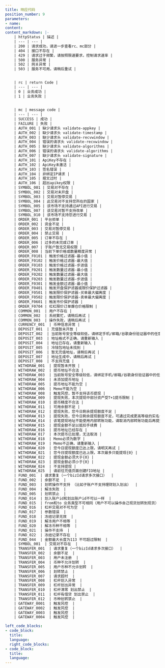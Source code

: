```yaml
---
title: 响应代码
position_number: 9
parameters:
- name:
content:
content_markdown: |-
    | httpStatus | 描述 |
    | --- | --- |
    | 200 | 请求成功，请进一步查看rc、mc部分 |
    | 404 | 接口不存在 |
    | 429 | 请求过于频繁，请按照限速要求，控制请求速率 |
    | 500 | 服务异常 |
    | 502 | 网关异常 |
    | 503 | 服务不可用，请稍后重试 |
    

    | rc | return Code |
    | --- | --- |
    | 0 | 业务成功 |
    | 1 | 业务失败 |
    
    
    | mc | message code |
    | --- | --- |
    | SUCCESS | 成功 |
    | FAILURE | 失败 |
    | AUTH_001 | 缺少请求头 validate-appkey |
    | AUTH_002 | 缺少请求头 validate-timestamp |
    | AUTH_003 | 缺少请求头 validate-recvwindow |
    | AUTH_004 | 错误的请求头 validate-recvwindow |
    | AUTH_005 | 缺少请求头 validate-algorithms |
    | AUTH_006 | 错误的请求头 validate-algorithms |
    | AUTH_007 | 缺少请求头 validate-signature |
    | AUTH_101 | ApiKey不存在 |
    | AUTH_102 | ApiKey未激活 |
    | AUTH_103 | 签名错误 |
    | AUTH_104 | 非绑定IP请求 |
    | AUTH_105 | 报文过时 |
    | AUTH_106 | 超出apikey权限 |
    | SYMBOL_001 | 交易对不存在 |
    | SYMBOL_002 | 交易对未开盘 |
    | SYMBOL_003 | 交易对暂停交易 |
    | SYMBOL_004 | 此交易对不支持您所在的国家 |
    | SYMBOL_005 | 该市场不支持通过API进行交易 |
    | SYMBOL_007 | 该交易对暂不支持改单 |
    | SYMBOL_010 | 该市场不支持您进行交易 |
    | ORDER_001 | 平台拒单 |
    | ORDER_002 | 资金不足 |
    | ORDER_003 | 交易对暂停交易 |
    | ORDER_004 | 禁止交易 |
    | ORDER_005 | 订单不存在 |
    | ORDER_006 | 过多的未完成订单 |
    | ORDER_007 | 子账户暂无交易权限 |
    | ORDER_008 | 当前下单价格或数量精度异常 |
    | ORDER_F0101 | 触发价格过滤器-最小值 |
    | ORDER_F0102 | 触发价格过滤器-最大值 |
    | ORDER_F0103 | 触发价格过滤器-步进值 |
    | ORDER_F0201 | 触发数量过滤器-最小值 |
    | ORDER_F0202 | 触发数量过滤器-最大值 |
    | ORDER_F0203 | 触发数量过滤器-步进值 |
    | ORDER_F0301 | 触发金额过滤器-最小值 |
    | ORDER_F0401 | 触发开盘保护滤器或限价保护过滤器 |
    | ORDER_F0501 | 触发限价保护滤器-买单最大偏离度 |
    | ORDER_F0502 | 触发限价保护滤器-卖单最大偏离度 |
    | ORDER_F0601 | 触发市价保护滤器 |
    | ORDER_F0704 | 杠杠限价订单爆仓价格限制 |
    | COMMON_001  | 用户不存在 |
    | COMMON_002  | 系统繁忙，请稍后再试 |
    | COMMON_003  | 操作失败，请稍后再试 |
    | CURRENCY_001  | 币种信息异常 |
    | DEPOSIT_001  | 充值暂未开放 |
    | DEPOSIT_002  | 当前账号安全等级较低，请绑定手机/邮箱/谷歌身份验证器中的任意两种安全验证后再进行充值 |
    | DEPOSIT_003  | 地址格式不正确，请重新输入 |
    | DEPOSIT_004  | 地址已存在，请重新输入 |
    | DEPOSIT_005  | 冷钱包地址未找到 |
    | DEPOSIT_006  | 暂无充值地址，请稍后再试 |
    | DEPOSIT_007  | 地址生成中，请稍后再试 |
    | DEPOSIT_008  | 不支持充值 |
    | WITHDRAW_001  | 提现暂未开放 |
    | WITHDRAW_002  | 提币地址不合法 |
    | WITHDRAW_003  | 当前账号安全等级较低，请绑定手机/邮箱/谷歌身份验证器中的任意两种安全验证后再进行提现 |
    | WITHDRAW_004  | 未添加提币地址 |
    | WITHDRAW_005  | 提币地址不能为空 |
    | WITHDRAW_006  | Memo不能为空 |
    | WITHDRAW_008  | 触发风控，暂不支持该币提现 |
    | WITHDRAW_009  | 提现失败，本次提现中部分资产受T+1提币限制 |
    | WITHDRAW_010  | 提币精度不合法 |
    | WITHDRAW_011  | 可用余额不足 |
    | WITHDRAW_012  | 提现失败，您今日剩余提现额度不足 |
    | WITHDRAW_013  | 提现失败，您今日剩余提现额度不足，可通过完成更高等级的实名认证提高额度 |
    | WITHDRAW_014  | 该笔提现地址不能使用内部转账功能，请取消内部转账功能后再提交 |
    | WITHDRAW_015  | 提现金额不足以抵扣手续费 |
    | WITHDRAW_016  | 提币地址已经存在 |
    | WITHDRAW_017  | 本次提币已处理，无法取消 |
    | WITHDRAW_018  | Memo必须为数字 |
    | WITHDRAW_019  | Memo不正确，请重新输入 |
    | WITHDRAW_020  | 您今日提现额度已达上限，请明天再试 |
    | WITHDRAW_021  | 您今日提现额度已达上限，本次最多只能提现{0} |
    | WITHDRAW_022  | 提现金额必须大于{0} |
    | WITHDRAW_023  | 提现金额必须小于{0} |
    | WITHDRAW_024  | 不支持提现 |
    | WITHDRAW_025  | 请前往充值页面创建FIO地址 |
    | FUND_001  | 请求重复（一个bizId请求多次接口）  |
    | FUND_002  | 余额不足  |
    | FUND_003  | 划转操作不支持 （比如子账户不支持理财划入划出）  |
    | FUND_004  | 解冻失败  |
    | FUND_005  | 划转禁止  |
    | FUND_014  | 划入账户id和划出账户id不可以一样  |
    | FUND_015  | from和to 业务类型不可相同（用户不可以操作自己现货划转到现货）  |
    | FUND_016  | 杠杆交易对不可为空  |
    | FUND_017  | 参数错误  |
    | FUND_018  | 冻结记录无效  |
    | FUND_019  | 解冻用户不相等  |
    | FUND_020  | 解冻币种不相等  |
    | FUND_021  | 操作不支持  |
    | FUND_022  | 冻结记录不存在  |
    | FUND_044  | 金额最大长度为113 不可超过限制  |
    | SYMBOL_001  | 交易对不存在  |
    | TRANSFER_001  | 请求重复（一个bizId请求多次接口）  |
    | TRANSFER_002  | 余额不足  |
    | TRANSFER_003  | 用户未注册  |
    | TRANSFER_004  | 币种不允许划转  |
    | TRANSFER_005  | 用户币种不允许划转  |
    | TRANSFER_006  | 划转禁止  |
    | TRANSFER_007  | 请求超时  |
    | TRANSFER_008  | 杠杆划入异常  |
    | TRANSFER_009  | 杠杆划出异常  |
    | TRANSFER_010  | 杠杆清零 划出禁止  |
    | TRANSFER_011  | 杠杆有借贷 划出禁止  |
    | TRANSFER_012  | 币种划转禁止  |
    | GATEWAY_0001  | 触发风控  |
    | GATEWAY_0002  | 触发风控  |
    | GATEWAY_0003  | 触发风控  |
    | GATEWAY_0004  | 触发风控  |

left_code_blocks:
- code_block:
  title:
  language:
  right_code_blocks:
- code_block:
  title:
  language:
---
```



